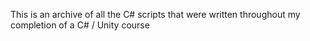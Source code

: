 This is an archive of all the C# scripts that were written throughout my completion of a C# / Unity course
